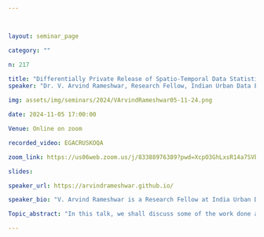 ```yaml
---



layout: seminar_page

category: ""

n: 217

title: "Differentially Private Release of Spatio-Temporal Data Statistics"
speaker: "Dr. V. Arvind Rameshwar, Research Fellow, Indian Urban Data Exchange"

img: assets/img/seminars/2024/VArvindRameshwar05-11-24.png

date: 2024-11-05 17:00:00 

Venue: Online on zoom

recorded_video: EGACRUSKOQA

zoom_link: https://us06web.zoom.us/j/83388976389?pwd=XcpO3GhLxsR14a7SVbPx33HQQa1jbt.1 

slides: 

speaker_url: https://arvindrameshwar.github.io/

speaker_bio: "V. Arvind Rameshwar is a Research Fellow at India Urban Data Exchange, where he works on differential privacy. He received the B.E. (Hons.) degree in Electronics and Communication Engineering from BITS Pilani University, India, in 2018, and the Ph.D. degree from the Department of Electrical Communication Engineering, Indian Institute of Science, in 2023. During his graduate studies, he was a recipient of the Prime Minister's Research Fellowship 2020 and was part of teams that won Qualcomm Innovation Fellowships India 2020, 2022, and 2023. His papers have won the IEEE Jack Keil Wolf ISIT Student Paper Award and paper awards at the National Conference on Communications (NCC) and the IEEE International Conference on Signal Processing and Communications (SPCOM). His research interests lie broadly in information theory and error-control coding for non-standard channels and differential privacy."

Topic_abstract: "In this talk, we shall discuss some of the work done at India Urban Data Exchange on releasing statistics derived from spatio-temporal datasets in a user-level differentially private (DP) manner. Specifically, we will go over strategies for the user-level DP release of the sample mean and variance of a dataset, while keeping the error in reconstructing the statistic low. Of particular focus in the talk will be our novel, computable metric of the “worst-case error” in the reconstruction of a statistic, under a broad class of strategies. This, in turn, inspires a natural “error-preserving” algorithm for improving the privacy loss via the composition of user-level DP mechanisms acting on disjoint spatio-temporal regions, from a classical bound. We illustrate the efficacy of our mechanisms on real-world Intelligent Traffic Management System (ITMS) data from an Indian city."

---
```

